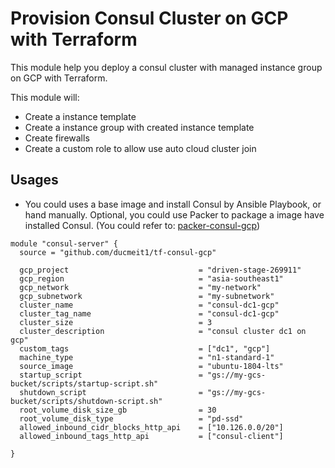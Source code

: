 # Provision Consul Cluster on GCP with Terraform

This module help you deploy a consul cluster with managed instance group on GCP with Terraform.

This module will:

- Create a instance template
- Create a instance group with created instance template
- Create firewalls
- Create a custom role to allow use auto cloud cluster join

## Usages

- You could uses a base image and install Consul by Ansible Playbook, or hand manually. Optional, you could use Packer to package a image have installed Consul. (You could refer to: [packer-consul-gcp](https://github.com/ducmeit1/packer-consul-gcp))

```hcl
module "consul-server" {
  source = "github.com/ducmeit1/tf-consul-gcp"

  gcp_project                             = "driven-stage-269911"
  gcp_region                              = "asia-southeast1"
  gcp_network                             = "my-network"
  gcp_subnetwork                          = "my-subnetwork"
  cluster_name                            = "consul-dc1-gcp"
  cluster_tag_name                        = "consul-dc1-gcp"
  cluster_size                            = 3
  cluster_description                     = "consul cluster dc1 on gcp"
  custom_tags                             = ["dc1", "gcp"]
  machine_type                            = "n1-standard-1"
  source_image                            = "ubuntu-1804-lts"
  startup_script                          = "gs://my-gcs-bucket/scripts/startup-script.sh"
  shutdown_script                         = "gs://my-gcs-bucket/scripts/shutdown-script.sh"
  root_volume_disk_size_gb                = 30
  root_volume_disk_type                   = "pd-ssd"
  allowed_inbound_cidr_blocks_http_api    = ["10.126.0.0/20"]
  allowed_inbound_tags_http_api           = ["consul-client"]
  
}
```
